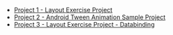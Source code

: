 - [Project 1 - Layout Exercise Project](https://github.com/beyzanurtas/Layout-Exercise)
- [Project 2 - Android Tween Animation Sample Project](https://github.com/beyzanurtas/Android-Tween-Animation-Sample)
- [Project 3 - Layout Exercise Project - Databinding](https://github.com/beyzanurtas/Layout-Exercise)
